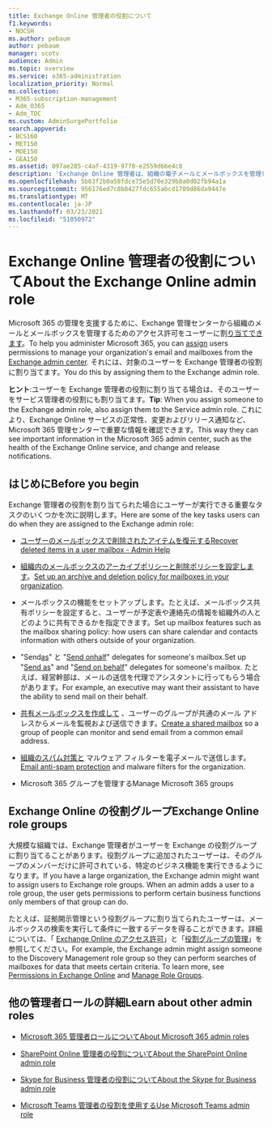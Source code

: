```yaml
---
title: Exchange Online 管理者の役割について
f1.keywords:
- NOCSH
ms.author: pebaum
author: pebaum
manager: scotv
audience: Admin
ms.topic: overview
ms.service: o365-administration
localization_priority: Normal
ms.collection:
- M365-subscription-management
- Adm_O365
- Adm_TOC
ms.custom: AdminSurgePortfolio
search.appverid:
- BCS160
- MET150
- MOE150
- GEA150
ms.assetid: 097ae285-c4af-4319-9770-e2559d66e4c8
description: 'Exchange Online 管理者は、組織の電子メールとメールボックスを管理します。 たとえば、ユーザーのメールボックス内の削除済みアイテムを回復します。 '
ms.openlocfilehash: 5b63f2b0a58fdce75e5d70e329b8a0d02fb94a1a
ms.sourcegitcommit: 956176ed7c8b8427fdc655abcd1709d86da9447e
ms.translationtype: MT
ms.contentlocale: ja-JP
ms.lasthandoff: 03/23/2021
ms.locfileid: "51050972"
---
```

# <a name="about-the-exchange-online-admin-role"></a><span data-ttu-id="312b3-104">Exchange Online 管理者の役割について</span><span class="sxs-lookup"><span data-stu-id="312b3-104">About the Exchange Online admin role</span></span>

<span data-ttu-id="312b3-105">Microsoft 365 の管理を支援するために[](assign-admin-roles.md)、Exchange 管理センターから組織のメールとメールボックスを管理するためのアクセス許可をユーザーに割[り当てできます](/exchange/exchange-admin-center)。</span><span class="sxs-lookup"><span data-stu-id="312b3-105">To help you administer Microsoft 365, you can [assign](assign-admin-roles.md) users permissions to manage your organization's email and mailboxes from the [Exchange admin center](/exchange/exchange-admin-center).</span></span> <span data-ttu-id="312b3-106">それには、対象のユーザーを Exchange 管理者の役割に割り当てます。</span><span class="sxs-lookup"><span data-stu-id="312b3-106">You do this by assigning them to the Exchange admin role.</span></span>
  
 <span data-ttu-id="312b3-107">**ヒント**:ユーザーを Exchange 管理者の役割に割り当てる場合は、そのユーザーをサービス管理者の役割にも割り当てます。</span><span class="sxs-lookup"><span data-stu-id="312b3-107">**Tip**: When you assign someone to the Exchange admin role, also assign them to the Service admin role.</span></span> <span data-ttu-id="312b3-108">これにより、Exchange Online サービスの正常性、変更およびリリース通知など、Microsoft 365 管理センターで重要な情報を確認できます。</span><span class="sxs-lookup"><span data-stu-id="312b3-108">This way they can see important information in the Microsoft 365 admin center, such as the health of the Exchange Online service, and change and release notifications.</span></span>
  
## <a name="before-you-begin"></a><span data-ttu-id="312b3-109">はじめに</span><span class="sxs-lookup"><span data-stu-id="312b3-109">Before you begin</span></span>

<span data-ttu-id="312b3-110">Exchange 管理者の役割を割り当てられた場合にユーザーが実行できる重要なタスクのいくつかを次に説明します。</span><span class="sxs-lookup"><span data-stu-id="312b3-110">Here are some of the key tasks users can do when they are assigned to the Exchange admin role:</span></span>
  
- [<span data-ttu-id="312b3-111">ユーザーのメールボックスで削除されたアイテムを復元する</span><span class="sxs-lookup"><span data-stu-id="312b3-111">Recover deleted items in a user mailbox - Admin Help</span></span>](/Exchange/recipients-in-exchange-online/manage-user-mailboxes/recover-deleted-messages)

- <span data-ttu-id="312b3-112">[組織内のメールボックスのアーカイブポリシーと削除ポリシーを設定します](../../compliance/set-up-an-archive-and-deletion-policy-for-mailboxes.md)。</span><span class="sxs-lookup"><span data-stu-id="312b3-112">[Set up an archive and deletion policy for mailboxes in your organization](../../compliance/set-up-an-archive-and-deletion-policy-for-mailboxes.md).</span></span>

- <span data-ttu-id="312b3-113">メールボックスの機能をセットアップします。たとえば、メールボックス共有ポリシーを設定すると、ユーザーが予定表や連絡先の情報を組織外の人とどのように共有できるかを指定できます。</span><span class="sxs-lookup"><span data-stu-id="312b3-113">Set up mailbox features such as the mailbox sharing policy: how users can share calendar and contacts information with others outside of your organization.</span></span>

- <span data-ttu-id="312b3-114">"Send[as](give-mailbox-permissions-to-another-user.md#send-email-from-another-users-mailbox)" と "[Send onhalf](give-mailbox-permissions-to-another-user.md#send-email-on-behalf-of-another-user)" delegates for someone's mailbox.</span><span class="sxs-lookup"><span data-stu-id="312b3-114">Set up "[Send as](give-mailbox-permissions-to-another-user.md#send-email-from-another-users-mailbox)" and "[Send on behalf](give-mailbox-permissions-to-another-user.md#send-email-on-behalf-of-another-user)" delegates for someone's mailbox.</span></span> <span data-ttu-id="312b3-115">たとえば、経営幹部は、メールの送信を代理でアシスタントに行ってもらう場合があります。</span><span class="sxs-lookup"><span data-stu-id="312b3-115">For example, an executive may want their assistant to have the ability to send mail on their behalf.</span></span>

- <span data-ttu-id="312b3-116">[共有メールボックスを作成して](../email/create-a-shared-mailbox.md) 、ユーザーのグループが共通のメール アドレスからメールを監視および送信できます。</span><span class="sxs-lookup"><span data-stu-id="312b3-116">[Create a shared mailbox](../email/create-a-shared-mailbox.md) so a group of people can monitor and send email from a common email address.</span></span>

- <span data-ttu-id="312b3-117">[組織のスパム対策と](https://docs.microsoft.com/microsoft-365/security/defender-365-security/anti-spam-protection) マルウェア フィルターを電子メールで送信します。</span><span class="sxs-lookup"><span data-stu-id="312b3-117">[Email anti-spam protection](https://docs.microsoft.com/microsoft-365/security/defender-365-security/anti-spam-protection) and malware filters for the organization.</span></span>

- <span data-ttu-id="312b3-118">Microsoft 365 グループを管理する</span><span class="sxs-lookup"><span data-stu-id="312b3-118">Manage Microsoft 365 groups</span></span>

## <a name="exchange-online-role-groups"></a><span data-ttu-id="312b3-119">Exchange Online の役割グループ</span><span class="sxs-lookup"><span data-stu-id="312b3-119">Exchange Online role groups</span></span>

<span data-ttu-id="312b3-p105">大規模な組織では、Exchange 管理者がユーザーを Exchange の役割グループに割り当てることがあります。役割グループに追加されたユーザーは、そのグループのメンバーだけに許可されている、特定のビジネス機能を実行できるようになります。</span><span class="sxs-lookup"><span data-stu-id="312b3-p105">If you have a large organization, the Exchange admin might want to assign users to Exchange role groups. When an admin adds a user to a role group, the user gets permissions to perform certain business functions only members of that group can do.</span></span>
  
 <span data-ttu-id="312b3-p106">たとえば、証拠開示管理という役割グループに割り当てられたユーザーは、メールボックスの検索を実行して条件に一致するデータを得ることができます。詳細については、「 [Exchange Online のアクセス許可](/exchange/permissions-exo/permissions-exo)」と「[役割グループの管理](/exchange/manage-role-groups-exchange-2013-help)」を参照してください。</span><span class="sxs-lookup"><span data-stu-id="312b3-p106">For example, the Exchange admin might assign someone to the Discovery Management role group so they can perform searches of mailboxes for data that meets certain criteria. To learn more, see [Permissions in Exchange Online](/exchange/permissions-exo/permissions-exo) and [Manage Role Groups](/exchange/manage-role-groups-exchange-2013-help).</span></span>
  
## <a name="learn-about-other-admin-roles"></a><span data-ttu-id="312b3-124">他の管理者ロールの詳細</span><span class="sxs-lookup"><span data-stu-id="312b3-124">Learn about other admin roles</span></span>

- [<span data-ttu-id="312b3-125">Microsoft 365 管理者ロールについて</span><span class="sxs-lookup"><span data-stu-id="312b3-125">About Microsoft 365 admin roles</span></span>](about-admin-roles.md)

- [<span data-ttu-id="312b3-126">SharePoint Online 管理者の役割について</span><span class="sxs-lookup"><span data-stu-id="312b3-126">About the SharePoint Online admin role</span></span>](/sharepoint/sharepoint-admin-role)

- [<span data-ttu-id="312b3-127">Skype for Business 管理者の役割について</span><span class="sxs-lookup"><span data-stu-id="312b3-127">About the Skype for Business admin role</span></span>](/skypeforbusiness/skype-for-business-online)

- [<span data-ttu-id="312b3-128">Microsoft Teams 管理者の役割を使用する</span><span class="sxs-lookup"><span data-stu-id="312b3-128">Use Microsoft Teams admin role</span></span>](/MicrosoftTeams/using-admin-roles)